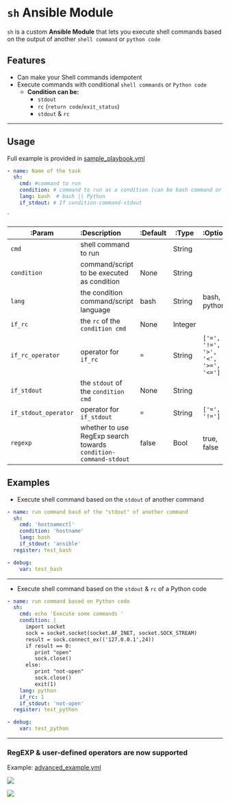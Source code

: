 # `sh` Ansible Module



`sh` is a custom **Ansible Module** that lets you execute shell commands based on the output of another `shell command` or `python code`



## Features

* Can make your Shell commands idempotent
* Execute commands with conditional `shell commands` or `Python code`
  * **Condition can be:**
    * `stdout`
    * `rc` (`return code`/`exit_status`)
    * `stdout` & `rc`



---



## Usage



Full example is provided in [sample_playbook.yml](https://github.com/eslam-gomaa/sh_Ansible/blob/master/example_playbook.yml)



```yaml
- name: Name of the task
  sh:
    cmd: #command to run
    condition: # command to run as a condition (can be bash command or python code)
    lang: bash  # bash || Python
    if_stdout: # If condition-command-stdout
```

`

| :Param      | :Description                               | :Default | :Type   | :Options     |
| ----------- | :----------------------------------------- | -------- | ------- | ------------ |
| `cmd`       | shell command to run                       |          | String  |              |
| `condition` | command/script to be executed as condition | None     | String  |              |
| `lang`      | the condition command/script language      | bash     | String  | bash, python |
| `if_rc`     | the `rc` of the `condition cmd`            | None     | Integer |              |
| `if_rc_operator` | operator for `if_rc`                  | `=`      | String  | `['=', '!=', '>', '<', '>=', '<=']` |
| `if_stdout` | the `stdout` of the `condition cmd`        | None     | String  |              |
| `if_stdout_operator` | operator for `if_stdout`          | `=`       | String | `['=', '!=']`|
| `regexp` | whether to use RegExp search towards `condition-command-stdout` | false | Bool | true, false |

## Examples



* Execute shell command based on the `stdout` of another command

```yaml
- name: run command basd of the "stdout" of another command
  sh:
    cmd: 'hostnamectl'
    condition: 'hostname'
    lang: bash
    if_stdout: 'ansible'
  register: test_bash

- debug:
    var: test_bash
```



---



* Execute shell command based on the `stdout` &  `rc` of a Python code

```yaml
- name: run command based on Python code
  sh:
    cmd: echo 'Execute some commands '
    condition: |
      import socket
      sock = socket.socket(socket.AF_INET, socket.SOCK_STREAM)
      result = sock.connect_ex(('127.0.0.1',24))
      if result == 0:
         print "open"
         sock.close()
      else:
         print "not-open"
         sock.close()
         exit(1)
    lang: python
    if_rc: 1
    if_stdout: 'not-open'
  register: test_python

- debug:
    var: test_python
```



---


### RegEXP & user-defined operators are now supported

Example: [advanced_example.yml](./advanced_example.yml)

![](https://i.imgur.com/mf8w823.png)

![](https://i.imgur.com/blgmT32.png)
